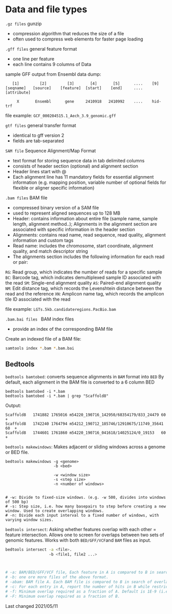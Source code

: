 # Data and file types

`.gz files` gunzip

- compression algorithm that reduces the size of a file
- often used to compress web elements for faster page loading


`.gff files` general feature format
- one line per feature
- each line contains 9 columns of Data

sample GFF output from Ensembl data dump:
```
   [1]         [2]         [3]       [4]       [5]      ....    [9]
[seqname]   [source]    [feature]  [start]    [end]     .... [attribute]

     X       Ensembl      gene     2410918   2410992    ....    hid-trf
```
file example:
`GCF_000204515.1_Aech_3.9_genomic.gff`


`gtf files` general transfer format
- identical to gff version 2
- fields are tab-separated


`SAM file` Sequence Alignment/Map Format
- text format for storing sequence data in tab delimited columns
- consists of header section (optional) and alignment section
- Header lines start with @
- Each alignment line has 11 mandatory fields for essential alignment information (e.g. mapping position, variable number of optional fields for flexible or aligner specific information)


`.bam files` BAM file
- compressed binary version of a SAM file
- used to represent aligned sequences up to 128 MB
- Header: contains information about entire file (sample name, sample length, alignment method..); Alignments in the alignment section are associated with specific information in the header section
- Alignments: contains read name, read sequence, read quality, alignment information and custom tags
- Read name: includes the chromosome, start coordinate, alignment quality, and match descriptor string
- The alignments section includes the following information for each read or pair:

`RG`: Read group, which indicates the number of reads for a specific sample
`BC`: Barcode tag, which indicates demultiplexed sample ID associated with the read
`SM`: Single-end alignment quality
`AS`: Paired-end alignment quality
`NM`: Edit distance tag, which records the Levenshtein distance between the read and the reference
`XN`: Amplicon name tag, which records the amplicon tile ID associated with the read

file example:
`LGTs.5kb.candidateregions.PacBio.bam`


`.bam.bai files ` BAM index files
- provide an index of the corresponding BAM file

Create an indexed file of a BAM file:
```bash
samtools index *.bam *.bam.bai
```

## Bedtools
`bedtools bamtobed`: converts sequence alignments in `BAM` format into `BED`
By default, each alignment in the BAM file is converted to a 6 column BED

```
bedtools bamtobed -i *.bam
bedtools bamtobed -i *.bam | grep "Scaffold8"
```
Output:
```
Scaffold8	1741882	1765016	m54220_190716_142950/68354179/833_24479	60	+
Scaffold8	1742240	1764794	m54212_190712_185746/12910675/11749_35641	60	+
Scaffold8	1744601	1761860	m54220_190716_041618/14025124/0_19153	60	+
```


`bedtools makewindows`: Makes adjacent or sliding windows across a genome or BED file.
```
bedtools makewindows -g <genome>
                     -b <bed>

                     -w <window size>
                     -s <step size>
                     -n <number of windows>


# -w: Divide to fixed-size windows. (e.g. -w 500, divides into windows of 500 bp)
# -s: Step size, i.e. how many basepairs to step before creating a new window. Used to create overlapping windows.
# -n: Divide each input interval to a fixed number of windows, with varying window sizes.
```


`bedtools intersect`: Asking whether features overlap with each other = feature intersection. Allows one to screen for overlaps between two sets of genomic features. Works with both `BED/GFF/VCF`and `BAM` files as input.

```bash
bedtools intersect -a <file>.
                   -b <file1, file2 ...>



# -a: BAM/BED/GFF/VCF file, Each feature in A is compared to B in search of overlaps.
# -b: one ore more files of the above format.
# -abam: BAM file A. Each BAM file is compared to B in search of overlaps.
# -c: For each entry in A, report the number of hits in B while restricting to -f. Reports 0 for A entries that have no overlap with B. Restricted -f, -F, -r and -s
# -f: Minimum overlap required as a fraction of A. Default is 1E-9 (i.e. 1 bp)
# -F: Minimum overlap required as a fraction of B.
```

Last changed 2021/05/11
